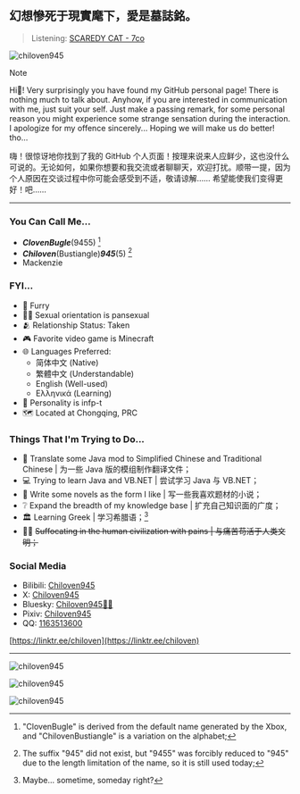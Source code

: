 
<h2>幻想慘死于現實麾下，愛是墓誌銘。</h2>

> Listening: [SCAREDY CAT - 7co](https://open.spotify.com/track/4YnmSNxX4KJMWhI1VEfEhv?si=7a0fd684bdaa4a66)

<p align="left"> <img src="https://komarev.com/ghpvc/?username=chiloven945&label=Profile%20views&color=0e75b6&style=for-the-badge" alt="chiloven945" /> </p>

> [!NOTE]
> Hi👋! Very surprisingly you have found my GitHub personal page! There is nothing much to talk about. Anyhow, if you are interested in communication with me, just suit your self. Just make a passing remark, for some personal reason you might experience some strange sensation during the interaction. I apologize for my offence sincerely... Hoping we will make us do better! tho...
>
> 嗨！很惊讶地你找到了我的 GitHub 个人页面！按理来说来人应鲜少，这也没什么可说的。无论如何，如果你想要和我交流或者聊聊天，欢迎打扰。顺带一提，因为个人原因在交谈过程中你可能会感受到不适，敬请谅解…… 希望能使我们变得更好！吧……

---

<h3>You Can Call Me...</h3>

  - ***ClovenBugle***(9455) [^1]
  - ***Chiloven***(Bustiangle)***945***(5) [^2]
  - Mackenzie

<h3>FYI...</h3>

  - :feet: Furry
  - :rainbow_flag: Sexual orientation is pansexual
  - :people_hugging: Relationship Status: Taken
  - :video_game: Favorite video game is Minecraft
  - :globe_with_meridians: Languages Preferred:
    - 简体中文 (Native)
    - 繁體中文 (Understandable)
    - English (Well-used)
    - Ελληνικά (Learning)
  - :bust_in_silhouette: Personality is infp-t
  - :world_map: Located at Chongqing, PRC

<h3>Things That I'm Trying to Do...</h3>
  
  - 🧭 Translate some Java mod to Simplified Chinese and Traditional Chinese | 为一些 Java 版的模组制作翻译文件；
  - 💻 Trying to learn Java and VB.NET | 尝试学习 Java 与 VB.NET；
  - 📓 Write some novels as the form I like | 写一些我喜欢题材的小说；
  - ❔ Expand the breadth of my knowledge base | 扩充自己知识面的广度；
  - 🏛️ Learning Greek | 学习希腊语；[^3]
  - 😶‍🌫️ ~~Suffocating in the human civilization with pains | 与痛苦苟活于人类文明；~~

<h3>Social Media</h3>

  - Bilibili: [Chiloven945](https://space.bilibili.com/630677026)
  - X: [Chiloven945](https://x.com/chiloven945)
  - Bluesky: [Chiloven945🏳️‍🌈](https://chiloven.bsky.social)
  - Pixiv: [Chiloven945](https://www.pixiv.net/users/100118956)
  - QQ: [1163513600](https://qm.qq.com/q/aivFy2XQcw)

[https://linktr.ee/chiloven](https://linktr.ee/chiloven)

---

<p><img src="https://github-readme-stats.vercel.app/api?username=Chiloven945&count_private=true&show_icons=true&theme=tokyonight" alt="chiloven945" /></p>
<p><img src="https://github-readme-streak-stats.herokuapp.com/?user=chiloven945&theme=tokyonight" alt="chiloven945" /></p>
<p><img src="https://github-readme-stats.vercel.app/api/top-langs/?username=Chiloven945&layout=compact&theme=tokyonight" alt="chiloven945" /></p>

[^1]: "ClovenBugle" is derived from the default name generated by the Xbox, and "ChilovenBustiangle" is a variation on the alphabet;
[^2]: The suffix "945" did not exist, but "9455" was forcibly reduced to "945" due to the length limitation of the name, so it is still used today;
[^3]: Maybe... sometime, someday right?
